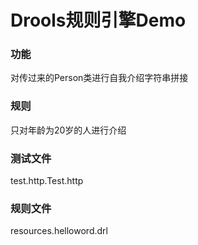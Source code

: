 # Drools规则引擎Demo

### 功能
对传过来的Person类进行自我介绍字符串拼接
### 规则
只对年龄为20岁的人进行介绍
### 测试文件
test.http.Test.http
### 规则文件
resources.helloword.drl